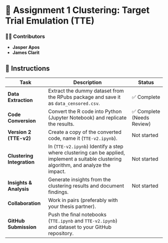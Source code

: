 # 📌 Assignment 1 Clustering: Target Trial Emulation (TTE)

### 👨‍💻 Contributors  

- **Jasper Apos**  
- **James Clarit**  

## 📂 Instructions  

| Task                     | Description  | Status |  
|--------------------------|-------------|--------|  
| **Data Extraction**       | Extract the dummy dataset from the RPubs package and save it as `data_censored.csv`. | ✅ Complete |  
| **Code Conversion**       | Convert the R code into Python (Jupyter Notebook) and replicate the results. | ✅ Complete (Needs Review) |  
| **Version 2 (TTE-v2)**    | Create a copy of the converted code, name it (`TTE-v2.ipynb`). | Not started |  
| **Clustering Integration** | In (`TTE-v2.ipynb`) Identify a step where clustering can be applied, implement a suitable clustering algorithm, and analyze the impact. | Not started |  
| **Insights & Analysis**   | Generate insights from the clustering results and document findings. | Not started |  
| **Collaboration**         | Work in pairs (preferably with your thesis partner). | |  
| **GitHub Submission**     | Push the final notebooks (`TTE.ipynb` and `TTE-v2.ipynb`) and dataset to your GitHub repository. |  |  

